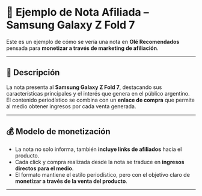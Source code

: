 # 📰 Ejemplo de Nota Afiliada – Samsung Galaxy Z Fold 7  

Este es un ejemplo de cómo se vería una nota en **Olé Recomendados** pensada para **monetizar a través de marketing de afiliación**.  

---

## 📌 Descripción  

La nota presenta al **Samsung Galaxy Z Fold 7**, destacando sus características principales y el interés que genera en el público argentino.  
El contenido periodístico se combina con un **enlace de compra** que permite al medio obtener ingresos por cada venta generada.  

---

## 💰 Modelo de monetización  

- La nota no solo informa, también **incluye links de afiliados** hacia el producto.  
- Cada click y compra realizada desde la nota se traduce en **ingresos directos para el medio**.  
- El formato mantiene el estilo periodístico, pero con el objetivo claro de **monetizar a través de la venta del producto**.  

---
